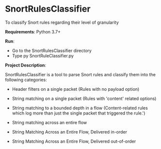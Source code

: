 # SnortRulesClassifier
To classify Snort rules regarding their level of granularity


**Requirements**: Python 3.7+

**Run**: 
-   Go to the SnortRulesClassifier directory
-   Type py SnortRuleClassifier.py

**Project Description**:

SnortRulesClassifier is a tool to parse Snort rules and classify them into the following categories:

-   Header filters on a single packet (Rules with no payload option)

-   String matching on a single packet (Rules with 'content' related options)

-   String matching to a bounded depth in a flow (Content-related rules which log more than just the single packet that triggered the rule.')

-   String matching across an entire flow

-   String Matching Across an Entire Flow, Delivered in-order

-   String Matching Across an Entire Flow, Delivered out-of-order




